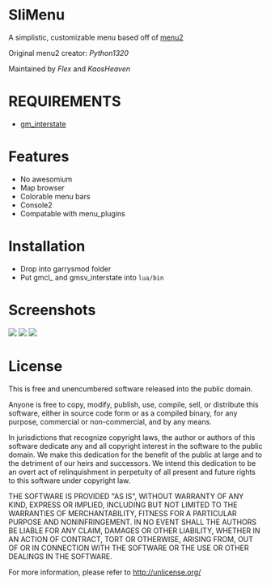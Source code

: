 # SliMenu
A simplistic, customizable menu based off of [menu2](https://github.com/LUModder/gmod_menu2)

Original menu2 creator: _Python1320_

Maintained by _Flex_ and _KaosHeaven_

REQUIREMENTS
=======
 - [gm_interstate](https://github.com/danielga/gm_interstate)

Features
=======
 - No awesomium
 - Map browser
 - Colorable menu bars
 - Console2
 - Compatable with menu_plugins

Installation
=======
 - Drop into garrysmod folder
 - Put gmcl_ and gmsv_interstate into ```lua/bin```

Screenshots
=======
![](http://flexbox.us.to/ShareX/2016/05/hl2_2016-05-26_19-46-54.png)
![](http://flexbox.us.to/ShareX/2016/05/hl2_2016-05-26_19-47-41.png)
![](http://flexbox.us.to/ShareX/2016/05/hl2_2016-05-26_19-47-51.png)

License
=======
This is free and unencumbered software released into the public domain.

Anyone is free to copy, modify, publish, use, compile, sell, or
distribute this software, either in source code form or as a compiled
binary, for any purpose, commercial or non-commercial, and by any
means.

In jurisdictions that recognize copyright laws, the author or authors
of this software dedicate any and all copyright interest in the
software to the public domain. We make this dedication for the benefit
of the public at large and to the detriment of our heirs and
successors. We intend this dedication to be an overt act of
relinquishment in perpetuity of all present and future rights to this
software under copyright law.

THE SOFTWARE IS PROVIDED "AS IS", WITHOUT WARRANTY OF ANY KIND,
EXPRESS OR IMPLIED, INCLUDING BUT NOT LIMITED TO THE WARRANTIES OF
MERCHANTABILITY, FITNESS FOR A PARTICULAR PURPOSE AND NONINFRINGEMENT.
IN NO EVENT SHALL THE AUTHORS BE LIABLE FOR ANY CLAIM, DAMAGES OR
OTHER LIABILITY, WHETHER IN AN ACTION OF CONTRACT, TORT OR OTHERWISE,
ARISING FROM, OUT OF OR IN CONNECTION WITH THE SOFTWARE OR THE USE OR
OTHER DEALINGS IN THE SOFTWARE.

For more information, please refer to <http://unlicense.org/>
